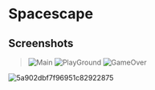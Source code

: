 # Spacescape

## Screenshots
>![Main](https://user-images.githubusercontent.com/67579934/150324788-5db04a79-0725-41b2-9afd-0c9e7bb566db.png)
![PlayGround](https://user-images.githubusercontent.com/67579934/150324903-0df4e589-bd1d-4539-90d4-f43274238a5d.png)
![GameOver](https://user-images.githubusercontent.com/67579934/150324928-234be719-fd7f-4319-99f7-87275a596993.png)

![5a902dbf7f96951c82922875](https://user-images.githubusercontent.com/67579934/150325917-b1e48fd2-bb68-49f8-bfec-ea6b267ac07e.png)


